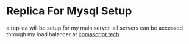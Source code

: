 # Replica For Mysql Setup

a replica will be setup for my main server, all servers can be accessed through my load balancer at [comascript.tech](https://www.comascript.tech)
